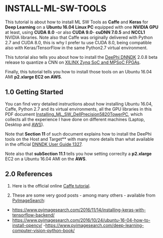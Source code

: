 # INSTALL-ML-SW-TOOLS


This tutorial is about how to install ML SW Tools as **Caffe** and **Keras** for **Deep Learning** on a **Ubuntu 16.04 Linux PC** equipped with one **NVIDIA GPU** at least, using **CUDA 8.0** -or also **CUDA 9.0**- **cuDNN 7.0.5** and **NCCL1** NVIDIA libraries.
Note also that Caffe was originally delivered with Python 2.7 and CUDA 8.0, this is why I prefer tu use CUDA 8.0, being compatible also with Keras/TensorFlow in the same Python2.7 virtual environment.

This tutorial also tells you about how to install the [DeePhi DNNDK](http://www.deephi.com/technology/dnndk) 2.0.8 beta release to quantize a CNN on [XILINX Zynq SoC and MPSoC FPGAs](https://www.xilinx.com/products/silicon-devices/soc.html).

Finally, this tutorial tells you how to install those tools on an Ubuntu 16.04 AMI **p2.xlarge EC2 on AWS**.  


## 1.0 Getting Started ##

You can find very detailed instructions about how installing Ubuntu 16.04, Caffe, Python 2.7 and its virtual environments,
all the GPU libraries in this PDF document [Installing_ML_SW_DellPrecision5820TowerPC](../PDF/Installing_ML_SW_DellPrecision5820TowerPC.pdf), which collects all the experience I have done on different machines (Laptop, Desktop and [AWS](https://aws.amazon.com)).

Note that **Section 11**
of such document explains how to install the DeePhi tools on the Host and Target** with many more details than what available in the official
[DNNDK User Guide 1327](http://www.deephi.com/assets/ug1327-xilinx-dnndk-user-guide.pdf).

Note also that **subSection 11.1** tells you how setting correclty a **p2.xlarge** EC2 on a Ubuntu 16.04 AMI on the **AWS**.



## 2.0 References ##

1) Here is the official online [Caffe tutorial](http://caffe.berkeleyvision.org/tutorial/).

2) These are some very good posts - among many others - available from [PyImageSearch](https://www.pyimagesearch.com/):

- https://www.pyimagesearch.com/2016/11/14/installing-keras-with-tensorflow-backend/
- https://www.pyimagesearch.com/2016/10/24/ubuntu-16-04-how-to-install-opencv/
-https://www.pyimagesearch.com/deep-learning-computer-vision-python-book/
